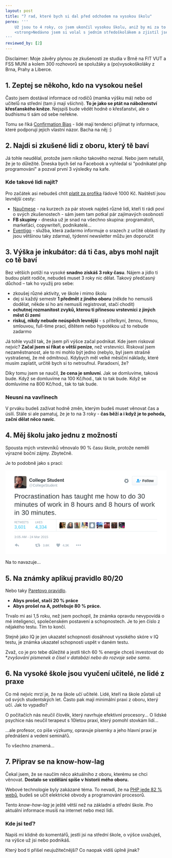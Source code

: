 ```yaml
---
layout: post
title: "7 rad, které bych si dal před odchodem na vysokou školu"
perex: '''
    Už jsou to 4 roky, co jsem ukončil vysokou školu, aniž by mi za to dali titul. Během těch 4 let se mě na vysokou školu ptalo lidí, které bych spočítal na prstech jedné ruky. A na titul? Nikdo.<br><br> 
    <strong>Nedávno jsem si volal s jedním středoškolákem a zjistil jsem, že vysoká škola je stále brána jako něco posvátného, důležitého a hlavně bez vhledu nikoho jiného než učitelů a rodičů.</strong> Řekl jsem si, že sepíšu svoje postřehy a rady, které bych si moc rád dal 8 let zpátky. <strong>Jestli je ti 18-19 let a zvažuješ co dál, pokračuj.</strong>
'''
reviewed_by: [2]
---
```


Disclaimer: Moje závěry plynou ze zkušeností ze studia v Brně na FIT VUT a FSS MUNI a kolem 300 rozhovorů se spolužáky a (po)vysokoškoláky z Brna, Prahy a Liberce.  


## 1. Zeptej se někoho, kdo na vysokou nešel

Často jsem dostával informace od rodičů (mamka výšku má) nebo od učitelů na střední (tam ji mají všichni). **To je jako se ptát na náboženství křesťanského kněze**. Nejspíš bude vědět hodně o křesťanství, ale o budhismu ti sám od sebe neřekne.

Tomu se říká [Confirmation Bias](https://cs.wikipedia.org/wiki/Konfirma%C4%8Dn%C3%AD_zkreslen%C3%AD) - lidé mají tendenci přijímat ty informace, které podporují jejich vlastní názor. Bacha na něj :) 

## 2. Najdi si zkušené lidi z oboru, který tě baví 

Já tohle neudělal, protože jsem nikoho takového neznal. Nebo jsem netušil, že je to důležité. Dneska bych šel na Facebook a vyhledal si "podnikatel php programování" a pozval první 3 výsledky na kafe.
   
### Kde takové lidi najít?
 
Pro začátek asi nebudeš chtít [platit za profíka](https://poradci.cz/) řádově 1000 Kč. Naštěstí jsou levnější cesty:  

- [Naučmese](https://www.naucmese.cz/) - na kurzech za pár stovek najdeš různé lidi, kteří ti rádi poví o svých zkušenostech - sám jsem tam potkal pár zajímavých osobností
- **FB skupiny** - dneska už je snad na všechno skupina: programátoři, markeťáci, copywriteři, podnikatelé... 
- [Eventigo](https://eventigo.cz/) - služba, která zadarmo informuje o srazech z určité oblasti (ty jsou většinou taky zdarma), týdenní newsletter můžu jen doporučit 


## 3. Výška je inkubátor: dá ti čas, abys mohl najít co tě baví 

Bez větších potíží na vysoké **snadno získáš 3 roky času**. Nájem a jídlo ti budou platit rodiče, nebudeš muset 3 roky nic dělat. Takový předčasný důchod &ndash; tak ho využij pro sebe:

- zkoušej různé aktivity, ve škole i mimo školu
- dej si každý semestr **1 předmět z jiného oboru** (někde ho nemusíš dodělat, někde si ho ani nemusíš registrovat, stačí chodit)
- **ochutnej rozmanitost zvyků, kterou ti přinesou vrstevníci z jiných měst či zemi** 
- **riskuj, nikdy nebude neúspěch levnější** - s přítelkyní, ženou, firmou, smlouvou, full-time prací, dítětem nebo hypotékou už to nebude zadarmo

Já tohle využil tak, že jsem při výšce začal podnikat. Kde jsem riskoval nejvíc? **Začal jsem si říkat o větší peníze**, než vrstevníci. Riskoval jsem nezaměstnanost, ale to mi mohlo být jedno (nebylo, byl jsem strašně vystrašenej, že mě odmítnou). Kdybych měl velké měsíční náklady, které musím zaplatit, určitě bych si to netroufnul. Paradoxní, že?

Díky tomu jsem se naučil, **že cena je smluvní**. Jak se domluvíme, taková bude. Když se domluvíme na 100 Kč/hod., tak to tak bude. Když se domluvíme na 800 Kč/hod., tak to tak bude.


### Neusni na vavřínech

V prváku budeš zažívat hodně změn, kterým budeš muset věnovat čas a úsilí. Stále si ale pamatuj, že je to na 3 roky - **čas běží a i když je to pohoda, začni dělat něco navíc**.
 

## 4. Měj školu jako jednu z možností

Spousta mých vrstevníků věnovalo 90 % času škole, protože neměli výrazné boční zájmy.
Zbytečně.

Je to podobně jako s prací:
  
<img src="/assets/images/posts/2017/university/procrastination.png" class="thumbnail">

Na to navazuje...
 
 
## 5. Na známky aplikuj pravidlo 80/20
 
Nebo taky [Paretovo pravidlo](https://cs.wikipedia.org/wiki/Paret%C5%AFv_princip).

- **Abys prošel, stačí 20 % práce**
- **Abys prošel na A, potřebuje 80 % práce.**

Trvalo mi asi 1,5 roku, než jsem pochopil, že známka opravdu nevypovídá o mé inteligenci, společenském postavení a schopnostech. Je to jen číslo z nějakého testu. Tím to končí.

Stejně jako IQ je jen ukazatel schopnosti dosáhnout vysokého skóre v IQ testu, je známka ukazatel schopnosti uspět v daném testu.

Zvaž, co je pro tebe důležité a jestli těch 60 % energie chceš investovat do **zvyšování písmenek a čísel v databázi nebo do rozvoje sebe sama*.


## 6. Na vysoké škole jsou vyučení učitelé, ne lidé z praxe

Co mě nejvíc mrzí je, že na škole učí učitelé. Lidé, kteří na škole zůstali už od svých studentských let. Často pak mají minimální praxi z oboru, který učí. Jak to vypadlo?

O počítačích nás neučil člověk, který navrhuje efektivní procesory...
O lidské psychice nás neučil terapeut s 10letou praxí, který pomohl stovkám lidí...

...ale profesor, co píše výzkumy, opravuje písemky a jeho hlavní praxí je přednášení a vedení seminářů.

To všechno znamená...


## 7. Připrav se na know-how-lag
 
Čekal jsem, že se naučím něco aktuálního z oboru, kterému se chci věnovat. **Dostalo se vzdělání spíše v historii mého oboru.**

Webové technologie byly zakázané téma. To nevadí, že na [PHP jede 82 % webů](https://w3techs.com/technologies/details/pl-php/all/all), budeš se učit elektrické obvody a programování procesorů.

Tento *know-how-lag* je ještě větší než na základní a střední škole. Pro aktuální informace musíš na internet nebo mezi lidi.


### Kde jsi teď?
 
Napiš mi klidně do komentářů, jestli jsi na střední škole, o výšce uvažuješ, na výšce už jsi nebo podnikáš.

Který bod ti přišel neujužitečnější? Co naopak vidíš úplně jinak?
 
